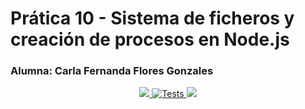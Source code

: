 # Prática 10 - Sistema de ficheros y creación de procesos en Node.js

### Alumna: Carla Fernanda Flores Gonzales
[](GitHubPages)

<p align= "center"> 
    <a href = 'https://github.com/ULL-ESIT-INF-DSI-2122/ull-esit-inf-dsi-21-22-prct10-async-fs-process-alu0101278353/actions/workflows/coveralls.yml'>
    <img src= 'https://github.com/ULL-ESIT-INF-DSI-2122/ull-esit-inf-dsi-21-22-prct10-async-fs-process-alu0101278353/actions/workflows/coveralls.yml/badge.svg'> 
    </a>
    <a href = "https://github.com/ULL-ESIT-INF-DSI-2122/ull-esit-inf-dsi-21-22-prct10-async-fs-process-alu0101278353/actions/workflows/node.js.yml">
    <img alt="Tests" src=https://github.com/ULL-ESIT-INF-DSI-2122/ull-esit-inf-dsi-21-22-prct10-async-fs-process-alu0101278353/actions/workflows/node.js.yml/badge.svg>
    </a> 
    <a href="https://github.com/ULL-ESIT-INF-DSI-2122/ull-esit-inf-dsi-21-22-prct10-async-fs-process-alu0101278353/actions/workflows/build.yml">
    <img src= "https://github.com/ULL-ESIT-INF-DSI-2122/ull-esit-inf-dsi-21-22-prct10-async-fs-process-alu0101278353/actions/workflows/build.yml/badge.svg">
    </a>
</p>
